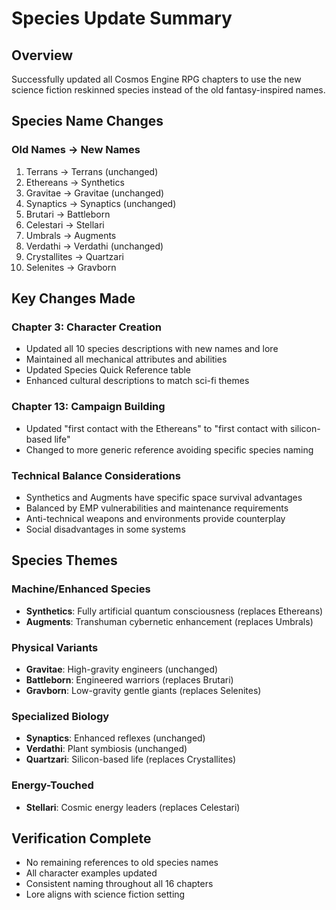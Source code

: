 # Species Update Summary

## Overview
Successfully updated all Cosmos Engine RPG chapters to use the new science fiction reskinned species instead of the old fantasy-inspired names.

## Species Name Changes

### Old Names → New Names
1. Terrans → Terrans (unchanged)
2. Ethereans → Synthetics
3. Gravitae → Gravitae (unchanged)
4. Synaptics → Synaptics (unchanged)
5. Brutari → Battleborn
6. Celestari → Stellari
7. Umbrals → Augments
8. Verdathi → Verdathi (unchanged)
9. Crystallites → Quartzari
10. Selenites → Gravborn

## Key Changes Made

### Chapter 3: Character Creation
- Updated all 10 species descriptions with new names and lore
- Maintained all mechanical attributes and abilities
- Updated Species Quick Reference table
- Enhanced cultural descriptions to match sci-fi themes

### Chapter 13: Campaign Building
- Updated "first contact with the Ethereans" to "first contact with silicon-based life"
- Changed to more generic reference avoiding specific species naming

### Technical Balance Considerations
- Synthetics and Augments have specific space survival advantages
- Balanced by EMP vulnerabilities and maintenance requirements
- Anti-technical weapons and environments provide counterplay
- Social disadvantages in some systems

## Species Themes

### Machine/Enhanced Species
- **Synthetics**: Fully artificial quantum consciousness (replaces Ethereans)
- **Augments**: Transhuman cybernetic enhancement (replaces Umbrals)

### Physical Variants
- **Gravitae**: High-gravity engineers (unchanged)
- **Battleborn**: Engineered warriors (replaces Brutari)
- **Gravborn**: Low-gravity gentle giants (replaces Selenites)

### Specialized Biology
- **Synaptics**: Enhanced reflexes (unchanged)
- **Verdathi**: Plant symbiosis (unchanged)
- **Quartzari**: Silicon-based life (replaces Crystallites)

### Energy-Touched
- **Stellari**: Cosmic energy leaders (replaces Celestari)

## Verification Complete
- No remaining references to old species names
- All character examples updated
- Consistent naming throughout all 16 chapters
- Lore aligns with science fiction setting